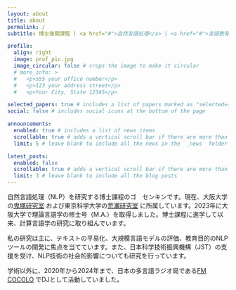 ```yaml
---
layout: about
title: about
permalink: /
subtitle: 博士後期課程 | <a href="#">自然言語処理</a> | <a href="#">言語教育</a>

profile:
  align: right
  image: prof_pic.jpg
  image_circular: false # crops the image to make it circular
  # more_info: >
  #   <p>555 your office number</p>
  #   <p>123 your address street</p>
  #   <p>Your City, State 12345</p>

selected_papers: true # includes a list of papers marked as "selected={true}"
social: false # includes social icons at the bottom of the page

announcements:
  enabled: true # includes a list of news items
  scrollable: true # adds a vertical scroll bar if there are more than 3 news items
  limit: 5 # leave blank to include all the news in the `_news` folder

latest_posts:
  enabled: false
  scrollable: true # adds a vertical scroll bar if there are more than 3 new posts items
  limit: 3 # leave blank to include all the blog posts
---
```


自然言語処理（NLP）を研究する博士課程のゴ　センキンです。現在、大阪大学の[鬼塚研究室](http://www-bigdata.ist.osaka-u.ac.jp/) および東京科学大学の[荒瀬研究室](https://arase-cl-lab.c.titech.ac.jp/) に所属しています。2023年に大阪大学で理論言語学の修士号（M.A.）を取得しました。博士課程に進学して以来、計算言語学の研究に取り組んでいます。

私の研究は主に、テキストの平易化、大規模言語モデルの評価、教育目的のNLPツールの開発に焦点を当てています。また、日本科学技術振興機構（JST）の支援を受け、NLP技術の社会的影響についても研究を行っています。

学術以外に、2020年から2024年まで、日本の多言語ラジオ局である[FM COCOLO](https://cocolo.jp/) でDJとして活動していました。